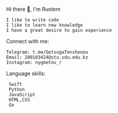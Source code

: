 Hi there 👋, I'm Rustem
   
    I like to write code
    I like to learn new knowledge
    I have a great desire to gain experience

Connect with me:

    Telegram: t.me/GetsugaTenshooou
    Email: 200103424@stu.sdu.edu.kz
    Instagram: nygmetov_r
   
   
Language skills:

     Swift
     Python
     JavaScript
     HTML,CSS
     Go
